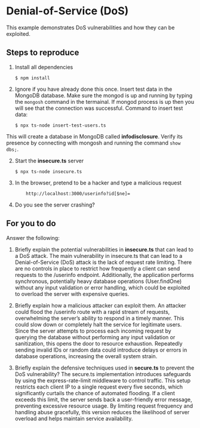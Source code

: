 # Denial-of-Service (DoS)

This example demonstrates DoS vulnerabilities and how they can be exploited.

## Steps to reproduce

1. Install all dependencies

    `$ npm install`

2. Ignore if you have already done this once. Insert test data in the MongoDB database. Make sure the mongod is up and running by typing the `mongosh` command in the termainal. If mongod process is up then you will see that the connection was successful. Command to insert test data:

    `$ npx ts-node insert-test-users.ts`

This will create a database in MongoDB called __infodisclosure__. Verify its presence by connecting with mongosh and running the command `show dbs;`.

2. Start the **insecure.ts** server

    `$ npx ts-node insecure.ts`

3. In the browser, pretend to be a hacker and type a malicious request

    ```
        http://localhost:3000/userinfo?id[$ne]=
    ```

4. Do you see the server crashing?

## For you to do

Answer the following:

1. Briefly explain the potential vulnerabilities in **insecure.ts** that can lead to a DoS attack.
   The main vulnerability in insecure.ts that can lead to a Denial-of-Service (DoS) attack is the lack of request rate limiting. There are no controls in place to restrict how frequently a client can send requests to the /userinfo endpoint. Additionally, the application performs synchronous, potentially heavy database operations (User.findOne) without any input validation or error handling, which could be exploited to overload the server with expensive queries.

2. Briefly explain how a malicious attacker can exploit them.
   An attacker could flood the /userinfo route with a rapid stream of requests, overwhelming the server’s ability to respond in a timely manner. This could slow down or completely halt the service for legitimate users. Since the server attempts to process each incoming request by querying the database without performing any input validation or sanitization, this opens the door to resource exhaustion. Repeatedly sending invalid IDs or random data could introduce delays or errors in database operations, increasing the overall system strain.

3. Briefly explain the defensive techniques used in **secure.ts** to prevent the DoS vulnerability?
   The secure.ts implementation introduces safeguards by using the express-rate-limit middleware to control traffic. This setup restricts each client IP to a single request every five seconds, which significantly curtails the chance of automated flooding. If a client exceeds this limit, the server sends back a user-friendly error message, preventing excessive resource usage. By limiting request frequency and handling abuse gracefully, this version reduces the likelihood of server overload and helps maintain service availability.
   